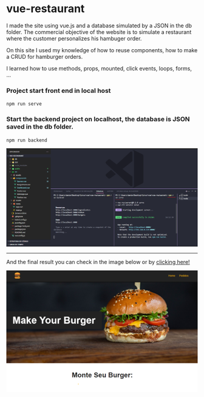 # vue-restaurant

I made the site using vue.js and a database simulated by a JSON in the db folder. The commercial objective of the website is to simulate a restaurant where the customer personalizes his hambuger order.

On this site I used my knowledge of how to reuse components, how to make a CRUD for hamburger orders.

I learned how to use methods, props, mounted, click events, loops, forms, ...


### Project start front end in local host
```
npm run serve
```

### Start the backend project on localhost, the database is JSON saved in the db folder.
```
npm run backend
```
 
<img src="img-readme/start-project.png">

<hr>

And the final result you can check in the image below or by <a href="https://ponja94.github.io/vue-restaurant/">clicking here!</a>

<img src="img-readme/sitefinal.png">

